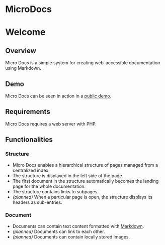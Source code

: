 # MicroDocs

# Welcome

## Overview
Micro Docs is a simple system for creating web-accessible documentation using Markdown.

## Demo
Micro Docs can be seen in action in a [public demo](https://soft.rendeer.pl/MicroDocs/docs/).

## Requirements
Micro Docs requires a web server with PHP.

## Functionalities
### Structure
* Micro Docs enables a hierarchical structure of pages managed from a centralized index.
* The structure is displayed in the left side of the page.
* The first document in the structure automatically becomes the landing page for the whole documentation.
* The structure contains links to subpages.
* _(planned)_ When a particular page is open, the structure displays its headers as sub-entries.

### Document
* Documents can contain text content formatted with [Markdown](https://www.markdownguide.org/basic-syntax/).
* _(planned)_ Documents can link to each other.
* _(planned)_ Documents can contain locally stored images.
